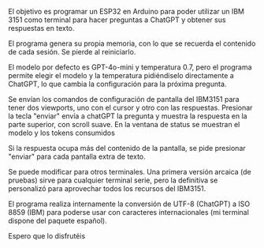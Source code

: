 El objetivo es programar un ESP32 en Arduino para poder utilizar un IBM 3151 como terminal para hacer preguntas a ChatGPT y obtener sus respuestas en texto.

El programa genera su propia memoria, con lo que se recuerda el contenido de cada sesión. Se pierde al reiniciarlo.

El modelo por defecto es GPT-4o-mini y temperatura 0.7, pero el programa permite elegir el modelo y la temperatura pidiéndiselo directamente a ChatGPT, lo que cambia la configuración para la próxima pregunta.

Se envían los comandos de configuración de pantalla del IBM3151 para tener dos viewports, uno con el cursor y otro con las respuestas. Presionar la tecla "enviar" envía a chatGPT la pregunta y muestra la respuesta en la parte superior, con scroll suave. En la ventana de status se muestran el modelo y los tokens consumidos 

Si la respuesta ocupa más del contenido de la pantalla, se pide presionar "enviar" para cada pantalla extra de texto.

Se puede modificar para otros terminales. Una primera versión arcaica (de pruebas) sirve para cualquier terminal serie, pero la definitiva se personalizó para aprovechar todos los recursos del IBM3151.

El programa realiza internamente la conversión de UTF-8 (ChatGPT) a ISO 8859 (IBM) para poderse usar con caracteres internacionales (mi terminal dispone del paquete español).

Espero que lo disfrutéis

